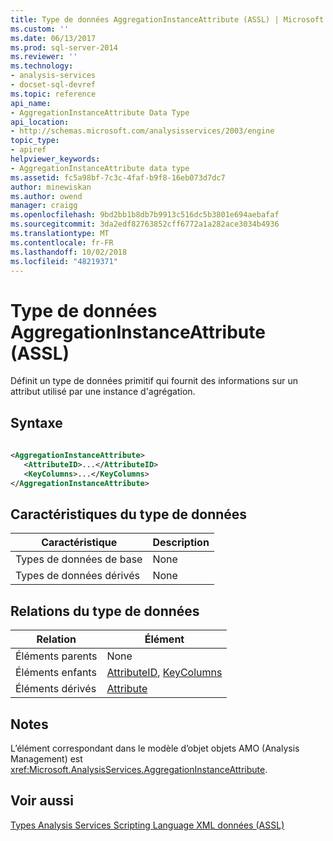 ```yaml
---
title: Type de données AggregationInstanceAttribute (ASSL) | Microsoft Docs
ms.custom: ''
ms.date: 06/13/2017
ms.prod: sql-server-2014
ms.reviewer: ''
ms.technology:
- analysis-services
- docset-sql-devref
ms.topic: reference
api_name:
- AggregationInstanceAttribute Data Type
api_location:
- http://schemas.microsoft.com/analysisservices/2003/engine
topic_type:
- apiref
helpviewer_keywords:
- AggregationInstanceAttribute data type
ms.assetid: fc5a98bf-7c3c-4faf-b9f8-16eb073d7dc7
author: minewiskan
ms.author: owend
manager: craigg
ms.openlocfilehash: 9bd2bb1b8db7b9913c516dc5b3801e694aebafaf
ms.sourcegitcommit: 3da2edf82763852cff6772a1a282ace3034b4936
ms.translationtype: MT
ms.contentlocale: fr-FR
ms.lasthandoff: 10/02/2018
ms.locfileid: "48219371"
---
```

# <a name="aggregationinstanceattribute-data-type-assl"></a>Type de données AggregationInstanceAttribute (ASSL)
  Définit un type de données primitif qui fournit des informations sur un attribut utilisé par une instance d'agrégation.  
  
## <a name="syntax"></a>Syntaxe  
  
```xml  
  
<AggregationInstanceAttribute>  
   <AttributeID>...</AttributeID>  
   <KeyColumns>...</KeyColumns>  
</AggregationInstanceAttribute>  
```  
  
## <a name="data-type-characteristics"></a>Caractéristiques du type de données  
  
|Caractéristique|Description|  
|--------------------|-----------------|  
|Types de données de base|None|  
|Types de données dérivés|None|  
  
## <a name="data-type-relationships"></a>Relations du type de données  
  
|Relation|Élément|  
|------------------|-------------|  
|Éléments parents|None|  
|Éléments enfants|[AttributeID](../properties/id-element-assl.md), [KeyColumns](../collections/columns-element-assl.md)|  
|Éléments dérivés|[Attribute](../objects/attribute-element-assl.md)|  
  
## <a name="remarks"></a>Notes  
 L’élément correspondant dans le modèle d’objet objets AMO (Analysis Management) est <xref:Microsoft.AnalysisServices.AggregationInstanceAttribute>.  
  
## <a name="see-also"></a>Voir aussi  
 [Types Analysis Services Scripting Language XML données &#40;ASSL&#41;](analysis-services-scripting-language-xml-data-types-assl.md)  
  
  

